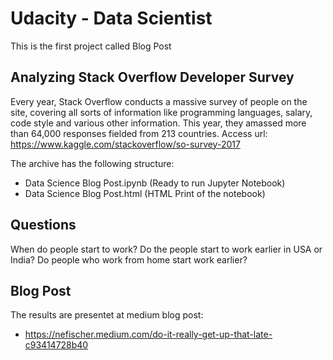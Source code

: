 # Udacity - Data Scientist

This is the first project called Blog Post

## Analyzing Stack Overflow Developer Survey
Every year, Stack Overflow conducts a massive survey of people on the site, covering all sorts of information like programming languages, salary, code style and various other information. This year, they amassed more than 64,000 responses fielded from 213 countries. 
Access url:
https://www.kaggle.com/stackoverflow/so-survey-2017

The archive has the following structure:
- Data Science Blog Post.ipynb (Ready to run Jupyter Notebook)
- Data Science Blog Post.html (HTML Print of the notebook)

## Questions

When do people start to work? 
Do the people start to work earlier in USA or India? 
Do people who work from home start work earlier?

## Blog Post

The results are presentet at medium blog post:
* https://nefischer.medium.com/do-it-really-get-up-that-late-c93414728b40

